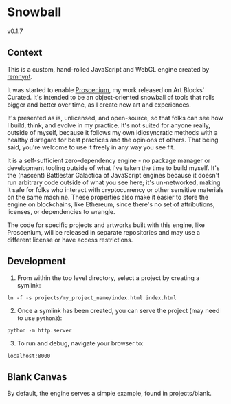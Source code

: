 # Snowball

v0.1.7

## Context

This is a custom, hand-rolled JavaScript and WebGL engine created by [remnynt](https://vibes.art/).

It was started to enable [Proscenium](https://www.artblocks.io/collections/curated/projects/0x99a9b7c1116f9ceeb1652de04d5969cce509b069/486), my work released on Art Blocks' Curated. It's intended to be an object-oriented snowball of tools that rolls bigger and better over time, as I create new art and experiences.

It's presented as is, unlicensed, and open-source, so that folks can see how I build, think, and evolve in my practice. It's not suited for anyone really, outside of myself, because it follows my own idiosyncratic methods with a healthy disregard for best practices and the opinions of others. That being said, you're welcome to use it freely in any way you see fit.

It is a self-sufficient zero-dependency engine - no package manager or development tooling outside of what I've taken the time to build myself. It's the (nascent) Battlestar Galactica of JavaScript engines because it doesn't run arbitrary code outside of what you see here; it's un-networked, making it safe for folks who interact with cryptocurrency or other sensitive materials on the same machine. These properties also make it easier to store the engine on blockchains, like Ethereum, since there's no set of attributions, licenses, or dependencies to wrangle.

The code for specific projects and artworks built with this engine, like Proscenium, will be released in separate repositories and may use a different license or have access restrictions.

## Development

1. From within the top level directory, select a project by creating a symlink:
```
ln -f -s projects/my_project_name/index.html index.html
```

2. Once a symlink has been created, you can serve the project (may need to use `python3`):
```
python -m http.server
```

3. To run and debug, navigate your browser to:
```
localhost:8000
```

## Blank Canvas

By default, the engine serves a simple example, found in projects/blank.
